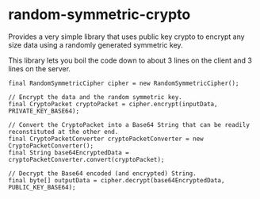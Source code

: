 random-symmetric-crypto
=======================

Provides a very simple library that uses public key crypto
to encrypt any size data using a randomly generated symmetric key.

This library lets you boil the code down to about 3 lines on the client and 3 lines on the server.


    final RandomSymmetricCipher cipher = new RandomSymmetricCipher();
 
    // Encrypt the data and the random symmetric key.
    final CryptoPacket cryptoPacket = cipher.encrypt(inputData, PRIVATE_KEY_BASE64);
 
    // Convert the CryptoPacket into a Base64 String that can be readily reconstituted at the other end.
    final CryptoPacketConverter cryptoPacketConverter = new CryptoPacketConverter();
    final String base64EncryptedData = cryptoPacketConverter.convert(cryptoPacket);

    // Decrypt the Base64 encoded (and encrypted) String.
    final byte[] outputData = cipher.decrypt(base64EncryptedData, PUBLIC_KEY_BASE64);
